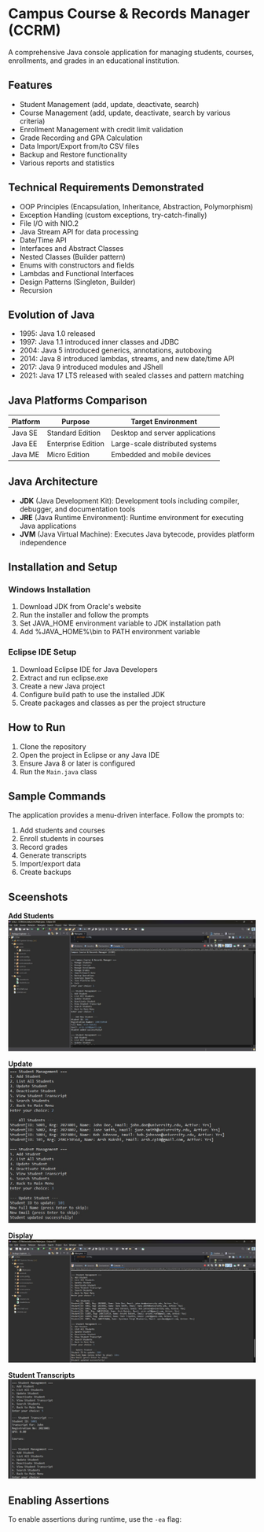 # Campus Course & Records Manager (CCRM)

A comprehensive Java console application for managing students, courses, enrollments, and grades in an educational institution.

## Features

- Student Management (add, update, deactivate, search)
- Course Management (add, update, deactivate, search by various criteria)
- Enrollment Management with credit limit validation
- Grade Recording and GPA Calculation
- Data Import/Export from/to CSV files
- Backup and Restore functionality
- Various reports and statistics

## Technical Requirements Demonstrated

- OOP Principles (Encapsulation, Inheritance, Abstraction, Polymorphism)
- Exception Handling (custom exceptions, try-catch-finally)
- File I/O with NIO.2
- Java Stream API for data processing
- Date/Time API
- Interfaces and Abstract Classes
- Nested Classes (Builder pattern)
- Enums with constructors and fields
- Lambdas and Functional Interfaces
- Design Patterns (Singleton, Builder)
- Recursion

## Evolution of Java

- 1995: Java 1.0 released
- 1997: Java 1.1 introduced inner classes and JDBC
- 2004: Java 5 introduced generics, annotations, autoboxing
- 2014: Java 8 introduced lambdas, streams, and new date/time API
- 2017: Java 9 introduced modules and JShell
- 2021: Java 17 LTS released with sealed classes and pattern matching

## Java Platforms Comparison

| Platform | Purpose | Target Environment |
|----------|---------|-------------------|
| Java SE | Standard Edition | Desktop and server applications |
| Java EE | Enterprise Edition | Large-scale distributed systems |
| Java ME | Micro Edition | Embedded and mobile devices |

## Java Architecture

- **JDK** (Java Development Kit): Development tools including compiler, debugger, and documentation tools
- **JRE** (Java Runtime Environment): Runtime environment for executing Java applications
- **JVM** (Java Virtual Machine): Executes Java bytecode, provides platform independence

## Installation and Setup

### Windows Installation

1. Download JDK from Oracle's website
2. Run the installer and follow the prompts
3. Set JAVA_HOME environment variable to JDK installation path
4. Add %JAVA_HOME%\bin to PATH environment variable

### Eclipse IDE Setup

1. Download Eclipse IDE for Java Developers
2. Extract and run eclipse.exe
3. Create a new Java project
4. Configure build path to use the installed JDK
5. Create packages and classes as per the project structure

## How to Run

1. Clone the repository
2. Open the project in Eclipse or any Java IDE
3. Ensure Java 8 or later is configured
4. Run the `Main.java` class

## Sample Commands

The application provides a menu-driven interface. Follow the prompts to:

1. Add students and courses
2. Enroll students in courses
3. Record grades
4. Generate transcripts
5. Import/export data
6. Create backups

## Sceenshots

**Add Students**
<img src ="screenshots/add.jpg">

**Update**
<img src ="screenshots/update.jpg">

**Display**
<img src ="screenshots/list.jpg">

**Student Transcripts**
<img src ="screenshots/transcripts.jpg">

## Enabling Assertions

To enable assertions during runtime, use the `-ea` flag:
